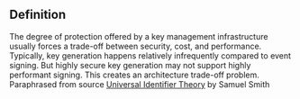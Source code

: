 ## Definition
The degree of protection offered by a key management infrastructure usually forces a trade-off between security, cost, and performance.  
Typically, key generation happens relatively infrequently compared to event signing. But highly secure key generation may not support highly performant signing. This creates an architecture trade-off problem.  
Paraphrased from source [Universal Identifier Theory](https://github.com/SmithSamuelM/Papers/blob/master/whitepapers/IdentifierTheory_web.pdf) by Samuel Smith